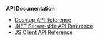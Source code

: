 **API Documentation**

- <a href="http://rvsdk-docs-dev.infragistics.local:8080/api/Reveal.Sdk.html" target="_blank" rel="noopener\"> Desktop API Reference </a>
- <a href="http://rvsdk-docs-dev.infragistics.local:8081/api/Reveal.Sdk.html" target="_blank" rel="noopener\">.NET Server-side API Reference </a>
- <a href="http://rvsdk-docs-dev.infragistics.local:8082/api/" target="_blank" rel="noopener\">JS Client API Reference </a>